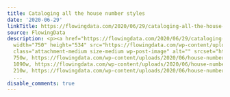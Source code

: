 ```yaml
---
title: Cataloging all the house number styles
date: '2020-06-29'
linkTitle: https://flowingdata.com/2020/06/29/cataloging-all-the-house-number-styles/
source: FlowingData
description: <p><a href="https://flowingdata.com/2020/06/29/cataloging-all-the-house-number-styles/"><img
  width="750" height="534" src="https://flowingdata.com/wp-content/uploads/2020/06/house-numbers-750x534.png"
  class="attachment-medium size-medium wp-post-image" alt="" srcset="https://flowingdata.com/wp-content/uploads/2020/06/house-numbers-750x534.png
  750w, https://flowingdata.com/wp-content/uploads/2020/06/house-numbers-1090x776.png
  1090w, https://flowingdata.com/wp-content/uploads/2020/06/house-numbers-210x149.png
  210w, https://flowingdata.com/wp-content/uploads/2020/06/house-numbers-768x547.png
  ...
disable_comments: true
---
```

<p><a href="https://flowingdata.com/2020/06/29/cataloging-all-the-house-number-styles/"><img width="750" height="534" src="https://flowingdata.com/wp-content/uploads/2020/06/house-numbers-750x534.png" class="attachment-medium size-medium wp-post-image" alt="" srcset="https://flowingdata.com/wp-content/uploads/2020/06/house-numbers-750x534.png 750w, https://flowingdata.com/wp-content/uploads/2020/06/house-numbers-1090x776.png 1090w, https://flowingdata.com/wp-content/uploads/2020/06/house-numbers-210x149.png 210w, https://flowingdata.com/wp-content/uploads/2020/06/house-numbers-768x547.png ...